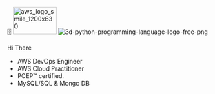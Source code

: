 🗄️
<img width="100" height="63" alt="aws_logo_smile_1200x630" src="https://github.com/user-attachments/assets/e73e3ca8-6247-479d-a448-b055cb4ffce2" />
![3d-python-programming-language-logo-free-png](https://github.com/user-attachments/assets/c834ac9c-07e0-4b09-9220-d232c59ef4d5)




Hi There
  * AWS DevOps Engineer
  * AWS Cloud Practitioner
  * PCEP™ certified.
  * MySQL/SQL & Mongo DB


